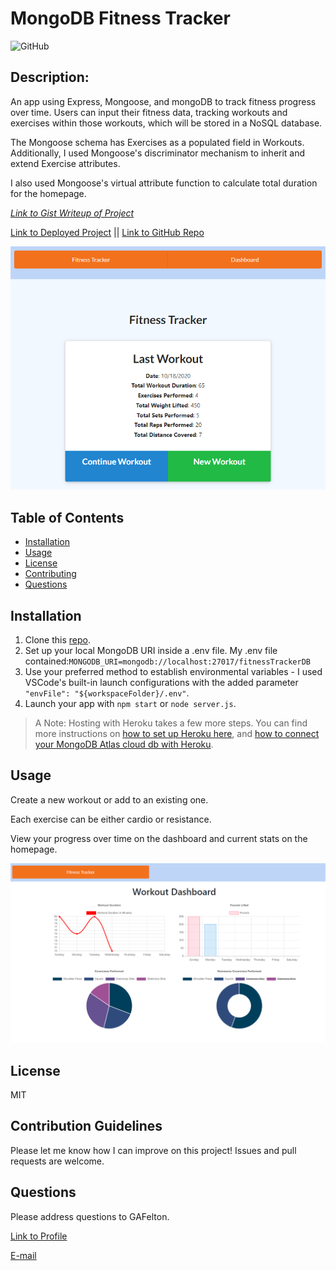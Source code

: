 # MongoDB Fitness Tracker

 ![GitHub](https://img.shields.io/github/license/GAFelton/fitness-tracker-mongodb)

  ## Description:

  An app using Express, Mongoose, and mongoDB to track fitness progress over time. Users can input their fitness data, tracking workouts and exercises within those workouts, which will be stored in a NoSQL database.

The Mongoose schema has Exercises as a populated field in Workouts. Additionally, I used Mongoose's discriminator mechanism to inherit and extend Exercise attributes.

I also used Mongoose's virtual attribute function to calculate total duration for the homepage.

*[Link to Gist Writeup of Project](https://gist.github.com/GAFelton/df2a55136daf8b2aef22996f284bb673)*

  [Link to Deployed Project](https://nameless-tundra-41076.herokuapp.com/) || [Link to GitHub Repo](https://github.com/GAFelton/fitness-tracker-mongodb)

![homepage-screenshot](./assets/homepage-screenshot.png)



  ## Table of Contents

 * [Installation](#Installation)
 * [Usage](#Usage)
 * [License](#License)
 * [Contributing](#Contributing)
 * [Questions](#Questions)

  

  ## Installation

1. Clone this [repo](https://github.com/GAFelton/fitness-tracker-mongodb).
2. Set up your local MongoDB URI inside a .env file. My .env file contained:`MONGODB_URI=mongodb://localhost:27017/fitnessTrackerDB`
3. Use your preferred method to establish environmental variables - I used VSCode's built-in launch configurations with the added parameter `"envFile": "${workspaceFolder}/.env"`.
4. Launch your app with `npm start` or `node server.js`.

> A Note: Hosting with Heroku takes a few more steps. You can find more instructions on [how to set up Heroku here](https://devcenter.heroku.com/articles/preparing-a-codebase-for-heroku-deployment), and [how to connect your MongoDB Atlas cloud db with Heroku](https://dev.to/cpclark360/how-to-host-a-restful-node-js-server-with-mongodb-atlas-database-on-heroku-1opl).



  ## Usage

  Create a new workout or add to an existing one.

  Each exercise can be either cardio or resistance.

  View your progress over time on the dashboard and current stats on the homepage.

![dashboard-screenshot](./assets/dashboard-screenshot.png)



  ## License

  MIT

  

  ## Contribution Guidelines

  Please let me know how I can improve on this project! Issues and pull requests are welcome.



  ## Questions

  Please address questions to GAFelton.

  [Link to Profile](https://github.com/GAFelton)

  [E-mail](64555318+GAFelton@users.noreply.github.com)

